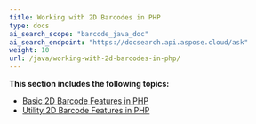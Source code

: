 ```yaml
---
title: Working with 2D Barcodes in PHP
type: docs
ai_search_scope: "barcode_java_doc"
ai_search_endpoint: "https://docsearch.api.aspose.cloud/ask"
weight: 10
url: /java/working-with-2d-barcodes-in-php/
---
```


**This section includes the following topics:**

- [Basic 2D Barcode Features in PHP](/barcode/java/basic-2d-barcode-features-in-php/)
- [Utility 2D Barcode Features in PHP](/barcode/java/utility-2d-barcode-features-in-php/)
